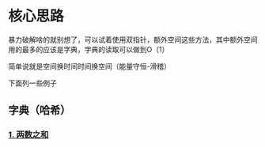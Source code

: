 # 核心思路

暴力破解啥的就别想了，可以试着使用双指针，额外空间这些方法，其中额外空间用的最多的应该是字典，字典的读取可以做到O（1）

简单说就是空间换时间时间换空间（能量守恒-滑稽）

下面列一些例子

## 字典（哈希）

### [1. 两数之和](https://leetcode-cn.com/problems/two-sum/)

